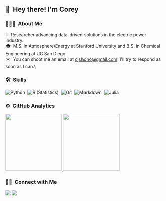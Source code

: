 <!--
**cshono/cshono** is a ✨ _special_ ✨ repository because its `README.md` (this file) appears on your GitHub profile.
-->

## 👋 &nbsp;Hey there! I'm Corey

### 👨🏻‍💻 &nbsp;About Me

💡 &nbsp;Researcher advancing data-driven solutions in the electric power industry.\
🎓 &nbsp;M.S. in Atmosphere/Energy at Stanford University and B.S. in Chemical Engineering at UC San Diego.\
✉️ &nbsp;You can shoot me an email at cjshono@gmail.com! I'll try to respond as soon as I can.\

### 🛠 &nbsp;Skills

![Python](https://img.shields.io/badge/-Python-333333?style=flat&logo=python)&nbsp;
![R (Statistics)](https://img.shields.io/badge/-R-333333?style=flat&logo=R&logoColor=276DC3)&nbsp;
![Git](https://img.shields.io/badge/-Git-333333?style=flat&logo=git)&nbsp;
![Markdown](https://img.shields.io/badge/-Markdown-333333?style=flat&logo=markdown)&nbsp;
![Julia](https://img.shields.io/badge/-Julia-333333?style=flat&logo=julia)

### ⚙️ &nbsp;GitHub Analytics
<p align="left">
<a href="https://github.com/cshono">
  <img height="180em" src="https://github-readme-stats-eight-theta.vercel.app/api?username=cshono&show_icons=true&theme=react&include_all_commits=true&count_private=true"/>
  <img height="180em" src="https://github-readme-stats-eight-theta.vercel.app/api/top-langs/?username=cshono&layout=compact&langs_count=8&theme=react"/>
</a>
</p>

### 🤝🏻 &nbsp;Connect with Me

<p align="left">
<a href="https://www.linkedin.com/in/corey-shono/"><img src="https://img.shields.io/badge/-Corey%20Shono-0077B5?style=flat-square&logo=Linkedin&logoColor=white"/></a>
<a href="mailto:cjshono@gmail.com"><img src="https://img.shields.io/badge/-cjshono@gmail.com-D14836?style=flat-square&logo=Gmail&logoColor=white"/></a>
</p>
